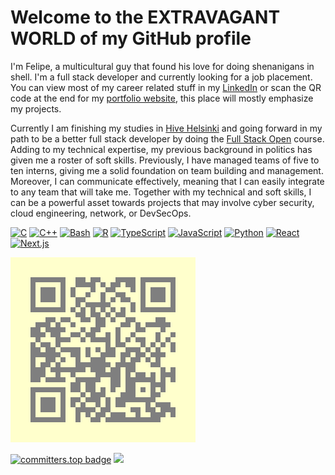 # Welcome to the EXTRAVAGANT WORLD of my GitHub profile

I'm Felipe, a multicultural guy that found his love for doing shenanigans in shell. I'm a full stack developer and currently looking for a job placement. You can view most of my career related stuff in my [LinkedIn](https://linkedin.com/in/fdessoy) or scan the QR code at the end for my [portfolio website](https://www.fdessoy.dev), this place will mostly emphasize my projects.

Currently I am finishing my studies in [Hive Helsinki](https://www.hive.fi/en/) and going forward in my path to be a better full stack developer by doing the [Full Stack Open](https://fullstackopen.com/) course. Adding to my technical expertise, my previous background in politics has given me a roster of soft skills. Previously, I have managed teams of five to ten interns, giving me a solid foundation on team building and management. Moreover, I can communicate effectively, meaning that I can easily integrate to any team that will take me. Together with my technical and soft skills, I can be a powerful asset towards projects that may involve cyber security, cloud engineering, network, or DevSecOps.

[![C](https://img.shields.io/badge/C-00599C?style=for-the-badge&logo=c&logoColor=white)](#)
[![C++](https://img.shields.io/badge/C++-%2300599C.svg?style=for-the-badge&logo=c%2B%2B&logoColor=white)](#)
[![Bash](https://img.shields.io/badge/Bash-4EAA25?style=for-the-badge&logo=gnubash&logoColor=fff)](#)
[![R](https://img.shields.io/badge/R-%23276DC3.svg?style=for-the-badge&logo=r&logoColor=white)](#)
[![TypeScript](https://img.shields.io/badge/TypeScript-3178C6?style=for-the-badge&logo=typescript&logoColor=fff)](#)
[![JavaScript](https://img.shields.io/badge/JavaScript-F7DF1E?style=for-the-badge&logo=javascript&logoColor=000)](#)
[![Python](https://img.shields.io/badge/Python-3776AB?style=for-the-badge&logo=python&logoColor=fff)](#)
[![React](https://img.shields.io/badge/React-61DAFB?style=for-the-badge&logo=react&logoColor=000)](#)
[![Next.js](https://img.shields.io/badge/Next.js-000000?style=for-the-badge&logo=nextdotjs&logoColor=fff)](#)

![qrcode](/personal_website.png)

[![committers.top badge](https://user-badge.committers.top/finland/FjjDessoyCaraballo.svg)](https://user-badge.committers.top/finland/FjjDessoyCaraballo)
![](https://komarev.com/ghpvc/?username=fjjdessoycaraballo&color=ff69b4&style=plastic)
